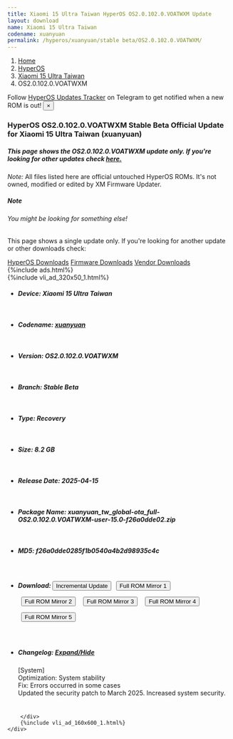 ```yaml
---
title: Xiaomi 15 Ultra Taiwan HyperOS OS2.0.102.0.VOATWXM Update
layout: download
name: Xiaomi 15 Ultra Taiwan
codename: xuanyuan
permalink: /hyperos/xuanyuan/stable beta/OS2.0.102.0.VOATWXM/
---
```

<nav aria-label="breadcrumb">
    <ol class="breadcrumb">
        <li class="breadcrumb-item"><a href="/">Home</a></li>
        <li class="breadcrumb-item"><a href="/hyperos/">HyperOS</a></li>
        <li class="breadcrumb-item"><a href="/hyperos/xuanyuan/">Xiaomi 15 Ultra Taiwan</a></li>
        <li class="breadcrumb-item active" aria-current="page">OS2.0.102.0.VOATWXM</li>
    </ol>
</nav>
<div class="alert alert-primary alert-dismissible fade show" role="alert">
    Follow <a href="https://t.me/MIUIUpdatesTracker" class="alert-link">HyperOS Updates Tracker</a> on Telegram to get
    notified when a new ROM is out!
    <button type="button" class="close" data-dismiss="alert" aria-label="Close">
        <span aria-hidden="true">&times;</span>
    </button>
</div>
<div class="col-12 mx-auto">
    <h3 class="title bg-light p-2 rounded">HyperOS OS2.0.102.0.VOATWXM Stable Beta Official Update for Xiaomi 15 Ultra Taiwan (xuanyuan)</h3>
    <h5>This page shows the OS2.0.102.0.VOATWXM update only. If you're looking for other updates check
        <a href="/hyperos/xuanyuan/">here.</a></h5>
    <p><i>Note: </i>All files listed here are official untouched HyperOS ROMs.
        It's not owned, modified or edited by XM Firmware Updater.</p>
    <div class="card">
        <div class="card-body">
            <h5 class="card-title">Note</h5>
            <h6 class="card-subtitle mb-2 text-muted">You might be looking for something else!</h6>
            <p class="card-text">This page shows a single update only.
                If you're looking for another update or other downloads check:</p>
            <a href="/hyperos/" class="card-link">HyperOS Downloads</a>
            <a href="/firmware/" class="card-link">Firmware Downloads</a>
            <a href="/vendor/" class="card-link">Vendor Downloads</a>
        </div>
    </div>
    {%include ads.html%}
    <div class="row justify-content-center">
        <div class="col-10" id="downloads">
                    <div class="card card-body">
            {%include vli_ad_320x50_1.html%}
            <ul class="list-unstyled">
                <li style="padding-bottom: 10px;">
                    <h5><b>Device: </b>Xiaomi 15 Ultra Taiwan</h5>
                </li>
                <li style="padding-bottom: 10px;">
                    <h5><b>Codename: </b> <a href="/hyperos/xuanyuan/" target="_blank">xuanyuan</a> </h5>
                </li>
                <li style="padding-bottom: 10px;">
                    <h5><b>Version: </b>OS2.0.102.0.VOATWXM</h5>
                </li>
                <li style="padding-bottom: 10px;">
                    <h5><b>Branch: </b>Stable Beta</h5>
                </li>
                <li style="padding-bottom: 10px;">
                    <h5><b>Type: </b>Recovery</h5>
                </li>
                <li style="padding-bottom: 10px;">
                    <h5><b>Size: </b>8.2 GB</h5>
                </li>
                <li style="padding-bottom: 10px;">
                    <h5><b>Release Date: </b>2025-04-15</h5>
                </li>
                <li style="padding-bottom: 10px;">
                    <h5><b>Package Name: </b><span id="filename" class="text-dark">xuanyuan_tw_global-ota_full-OS2.0.102.0.VOATWXM-user-15.0-f26a0dde02.zip</span></h5>
                </li>
                <li style="padding-bottom: 10px;">
                    <h5><b>MD5: </b><span id="md5" class="text-muted">f26a0dde0285f1b0540a4b2d98935c4c</span></h5>
                </li>
                <li style="padding-bottom: 10px;">
                    <h5><b>Download: </b><button type="button" id="incremental_download" class="btn btn-warning" onclick="window.open('https://bigota.d.miui.com/OS2.0.102.0.VOATWXM/xuanyuan_tw_global-ota_incremental-OS2.0.4.0.VOATWXM-OS2.0.102.0.VOATWXM-user-15.0-785190f553.zip', '_blank');"><i class="fa fa-download"></i> Incremental Update</button> <button type="button" id="download" class="btn btn-primary" style="margin: 7px;" onclick="window.open('https://cdnorg.d.miui.com/OS2.0.102.0.VOATWXM/xuanyuan_tw_global-ota_full-OS2.0.102.0.VOATWXM-user-15.0-f26a0dde02.zip', '_blank');"><i class="fa fa-download"></i> Full ROM Mirror 1</button> <button type="button" id="download" class="btn btn-primary" style="margin: 7px;" onclick="window.open('https://bkt-sgp-miui-ota-update-alisgp.oss-ap-southeast-1.aliyuncs.com/OS2.0.102.0.VOATWXM/xuanyuan_tw_global-ota_full-OS2.0.102.0.VOATWXM-user-15.0-f26a0dde02.zip', '_blank');"><i class="fa fa-download"></i> Full ROM Mirror 2</button> <button type="button" id="download" class="btn btn-primary" style="margin: 7px;" onclick="window.open('https://bn.d.miui.com/OS2.0.102.0.VOATWXM/xuanyuan_tw_global-ota_full-OS2.0.102.0.VOATWXM-user-15.0-f26a0dde02.zip', '_blank');"><i class="fa fa-download"></i> Full ROM Mirror 3</button> <button type="button" id="download" class="btn btn-primary" style="margin: 7px;" onclick="window.open('https://bigota.d.miui.com/OS2.0.102.0.VOATWXM/xuanyuan_tw_global-ota_full-OS2.0.102.0.VOATWXM-user-15.0-f26a0dde02.zip', '_blank');"><i class="fa fa-download"></i> Full ROM Mirror 4</button> <button type="button" id="download" class="btn btn-primary" style="margin: 7px;" onclick="window.open('https://hugeota.d.miui.com/OS2.0.102.0.VOATWXM/xuanyuan_tw_global-ota_full-OS2.0.102.0.VOATWXM-user-15.0-f26a0dde02.zip', '_blank');"><i class="fa fa-download"></i> Full ROM Mirror 5</button></h5>
                </li>
                <li style="padding-bottom: 10px;">
                    <h5><b>Changelog: </b><a href="#xuanyuan_1_changelog" data-toggle="collapse" role="button"
                            aria-expanded="false" aria-controls="xuanyuan_1_changelog"> <i class="fa fa-arrow-down"
                                aria-hidden="true"></i> Expand/Hide</a></h5>
                    <div class="collapse" id="xuanyuan_1_changelog">
                        <p id="changelog_text">[System]<br>Optimization: System stability<br>Fix: Errors occurred in some cases<br>Updated the security patch to March 2025. Increased system security.</p>
                    </div>
                </li>
            </ul>
        </div>

        </div>
        {%include vli_ad_160x600_1.html%}
    </div>
</div>
